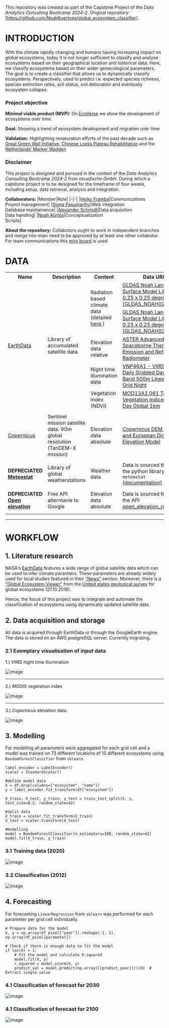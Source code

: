 This repository was created as part of the Capstone Project of the *Data Analytics Consulting Bootcamp 2024-2*. Original repository: [https://github.com/NoahKuertoes/global_ecosystem_classifier].

# __INTRODUCTION__

With the climate rapidly changing and humans having increasing impact on global ecosystems, today it is not longer sufficient to classify and analyse ecosystems based on their geographical location and historical data. Here, we classify ecosystems based on their wider geoecological parameters. The goal is to create a classifier that allows us to dynamically classify ecosystems. Perspectively, used to predict i.e. expected species richness, species extinction rates, soil status, soil detioration and eventually ecosystem collapse. <br>

### Project objective

**Minimal viable product (MVP):** On [EcoVerse](link.to.website) we show the development of ecosystems over time.

**Goal:** Showing a trend of ecosystem development and migration over time

**Validation:** Highlighting renaturation efforts of the past decade such as [Great Green Wall Initiative](https://www.unccd.int/our-work/ggwi), [Chinese Loess Plateau Rehabilitation](https://sustainabledevelopment.un.org/content/dsd/dsd_aofw_mg/mg_success_stories/csd8/SARD-16.htm) and the [Netherlands’ Marker Wadden](https://www.ecoshape.org/en/cases/marker-wadden/)



### Disclaimer

This project is designed and pursued in the context of the *Data Analytics Consulting Bootcamp 2024-2* from *neuefische GmbH*. During which a capstone project is to be designed for the timeframe of four weeks, including setup, data retrieval, analysis and integration.

**Collaborators:** 
|Member|Role|
|-|-|
|[Heiko Främbs](https://github.com/HeikoFrae)|Communications <br> Project management|
|[Soma	Pasumarthy](https://github.com/pasumaso/pasumaso)|Web integration <br> Database maintainance|
|[Alexander Schmidt](https://github.com/aschmidtphil/aschmidtphil)|Data acquisition <br> Data handling|
|[Noah Kürtös](https://github.com/NoahKuertoes)|Conceptualization <br> Scripts|

**About the repository:** Collabotors ought to work in independent branches and merge into main need to be approved by at least one other collabotor. For team communications this [miro board](https://miro.com/app/board/uXjVLRd7MDI=/?share_link_id=695364651737) is used.

# __DATA__

<table>
  <tr>
    <th>Name</th>
    <th>Description</th>
    <th>Content</th>
    <th>Data URL</th>
    <th>Notes</th>
  </tr>
  <tr>
    <td rowspan="5"><a href="https://www.earthdata.nasa.gov/">EarthData</a></td>
    <td rowspan="5">Library of accumulated satellite data</td>
    <td rowspan ="2">Radiation based climate data (detailed <a href=https://hydro1.gesdisc.eosdis.nasa.gov/data/GLDAS/GLDAS_NOAH025_M.2.1/doc/README_GLDAS2.pdf>here </a>)</td>
    <td><a href="https://disc.gsfc.nasa.gov/datasets/GLDAS_NOAH025_M_2.1/summary">GLDAS Noah Land Surface Model L4 monthly 0.25 x 0.25 degree V2.1 (GLDAS_NOAH025_M)</a></td>
    <td>From 2000-2024</td>
  </tr>
  <tr>
    <td><a href="https://disc.gsfc.nasa.gov/datasets/GLDAS_NOAH025_M_2.0/summary">GLDAS Noah Land Surface Model L4 monthly 0.25 x 0.25 degree V2.0 (GLDAS_NOAH025_M)</a></td>
    <td>From 1948-2014</td>
  </tr>
  <td>Elevation data relative </td>
  <td><a href=https://asterweb.jpl.nasa.gov/gdem.asp>ASTER Advanced Spaceborne Thermal Emission and Reflection Radiometer </a></td>
  <td>From 2009 as <code>.geotif<code> </td>
  </tr>
  <td> Night time illumination data</td>
  <td><a href=https://ladsweb.modaps.eosdis.nasa.gov/missions-and-measurements/products/VNP46A1/>VNP46A1 - VIIRS/NPP Daily Gridded Day Night Band 500m Linear Lat Lon Grid Night </a></td>
  <td>From 2012 onward as <code>.geotif<code> <br> <a href=https://ladsweb.modaps.eosdis.nasa.gov/api/v2/content/archives/Document%20Archive/Science%20Data%20Product%20Documentation/VIIRS_Black_Marble_UG_v1.3_Sep_2022.pdf> Black marble </td>
  </tr>
  <td> Vegetation index (NDVI)</td>
  <td><a href=https://developers.google.com/earth-engine/datasets/catalog/MODIS_061_MOD13A2>MOD13A2.061 Terra Vegetation Indices 16-Day Global 1km  </a></td>
  <td>Earth engine snippets as <code>.geotif<code>  </td>
  </tr>
  <tr>
    <td><a href=https://dashboard.dataspace.copernicus.eu> Copernicus </a></td>
    <td>Sentinel mission satellite data. 90m global resolution (TanDEM-X mission)</td>
    <td>Elevation data absolute </td>
    <td><a href=https://dataspace.copernicus.eu/explore-data/data-collections/copernicus-contributing-missions/collections-description/COP-DEM> Copernicus DEM - Global and European Digital Elevation Model  </a></td>
    <td>Mission: from 2011-2015.<br> Data availble: from 2019-2026 <br> Earth engine snippets as <code>.geotif<code></td>
  </tr>
  <tr>
    <td> <b>DEPRECIATED<b> <br> <a href="https://www.meteostat.net/">Meteostat</a></td>
    <td>Library of global weatherstations</td>
    <td> Weather data </td>
    <td>Data is sourced through the python library <code>meteostat</code> <a href=https://meteostat.net/en/blog/analyze-historical-weather-data-python>(documentation)</a></td>
    <td>Representation bias towards EU and NA</td>
  </tr>
    <tr>
    <td> <b>DEPRECIATED<b> <br> <a href="https://open-elevation.com/">Open elevation</a></td>
    <td>Free API alterntavie to Google</td>
    <td> Elevation data absolute </td>
    <td>Data is sourced through the API <a href="scripts/open_elevation_request.py">open_elevation_request.py</a> </td>
    <td>Open elevation data doesn't feature data from <code>lat > 60°<code> </td>
  </tr>
</table>

---

# __WORKFLOW__

## 1. Literature research

NASA's [EarthData](https://www.earthdata.nasa.gov/) features a wide range of global satellite data which can be used to infer climate paramters. These parameters are already widely used for local studies featured in their ["News"](https://www.earthdata.nasa.gov/news) section. Moreover, there is a ["Global Ecosystem Viewer"](https://rmgsc.cr.usgs.gov/ecosystems/dataviewer.shtml) from the [United states geological survey](https://www.usgs.gov/) for global ecosystems (27.10.2016). 

Hence, the focus of this project was to integrate and automate the classification of ecosystems using dynamically updated satellite data.

## 2. Data acquisition and storage

All data is acquired through EarthData or through the GoogleEarth engine. The data is stored on an AWS postgreSQL server. Currently migrating. 

### 2.1 Exemplary visualisation of input data

1.) *VIIRS* night time illumination

![image](https://github.com/user-attachments/assets/64901a8b-13ee-469e-b9b4-165d236c13b9)

---

2.) *MODIS* vegetation index 

![image](https://github.com/user-attachments/assets/362c6f73-69bc-4bfa-9429-436374585388)

---

3.) *Copernicus* elevation data

![image](https://github.com/user-attachments/assets/7b5c0f56-360c-40e2-9351-8c0866b568ea)


## 3. Modelling 

For modelling all parameters were aggregated for each grid cell and a model was trained on 73 different locations of 15 different ecosystems using `RandomForestClassifier` from `sklearn`.

```
label_encoder = LabelEncoder()
scaler = StandardScaler()

#define model data
X = df.drop(columns=["ecosystem", "name"])
y = label_encoder.fit_transform(df["ecosystem"])

X_train, X_test, y_train, y_test = train_test_split(X, y, test_size=0.2, random_state=42)

#split data
X_train = scaler.fit_transform(X_train)
X_test = scaler.transform(X_test)

#modelling
model = RandomForestClassifier(n_estimators=100, random_state=42)
model.fit(X_train, y_train)
```

### 3.1 Training data (2020)

![image](https://github.com/user-attachments/assets/9a3f938b-aac0-4050-a140-53f5cf34da81)

### 3.2 Classification (2012)

![image](https://github.com/user-attachments/assets/94658c5a-c612-4de1-8781-79424dd4cd11)


## 4. Forecasting

For forecasting `LinearRegression` from `sklearn` was performed for each parameter per grid cell individually.

```
# Prepare data for the model
X, y = np.array(df_pixel["year"]).reshape(-1, 1), np.array(df_pixel[parameter])

# Check if there is enough data to fit the model
if len(X) > 1:
    # Fit the model and calculate R-squared
    model.fit(X, y)
    r_squared = model.score(X, y)
    predict_val = model.predict(np.array([[predict_year]]))[0]  # Extract single value
```

### 4.1 Classification of forecast for 2030

![image](https://github.com/user-attachments/assets/e46a7b0a-475c-4b60-b6ca-9a0816167f44)

### 4.1 Classification of forecast for 2100

![image](https://github.com/user-attachments/assets/4613cb37-1e20-4aad-bb41-f755159b70fd)
